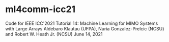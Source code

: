 # ml4comm-icc21
Code for IEEE ICC'2021 Tutorial 14: Machine Learning for MIMO Systems with Large Arrays
Aldebaro Klautau (UFPA), Nuria Gonzalez-Prelcic (NCSU) and Robert W. Heath Jr. (NCSU)
June 14, 2021
